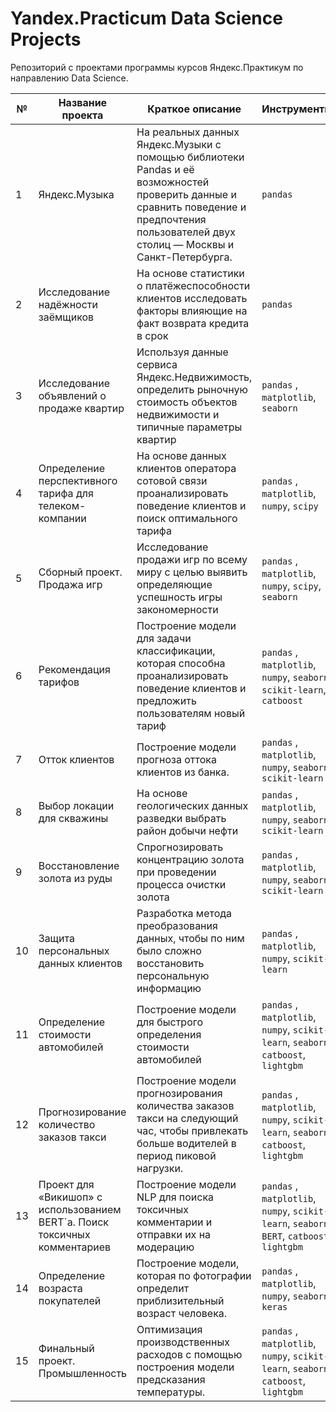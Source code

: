 # Yandex.Practicum Data Science Projects

Репозиторий с проектами программы курсов Яндекс.Практикум по направлению Data Science.

| № | Название проекта  | Краткое описание | Инструменты |
|--|--|--|--|
|1| Яндекс.Музыка | На реальных данных Яндекс.Музыки c помощью библиотеки Pandas и её возможностей проверить данные и сравнить поведение и предпочтения пользователей двух столиц — Москвы и Санкт-Петербурга. | `pandas` |
|2| Исследование надёжности заёмщиков | На основе статистики о платёжеспособности клиентов исследовать факторы влияющие на факт возврата кредита в срок | `pandas` |
|3| Исследование объявлений о продаже квартир | Используя данные сервиса Яндекс.Недвижимость, определить рыночную стоимость объектов недвижимости и типичные параметры квартир | `pandas` , `matplotlib`, `seaborn`|
|4| Определение перспективного тарифа для телеком-компании | На основе данных клиентов оператора сотовой связи проанализировать поведение клиентов и поиск оптимального тарифа | `pandas` , `matplotlib`, `numpy`, `scipy`|
|5| Сборный проект. Продажа игр | Исследование продажи игр по всему миру с целью выявить определяющие успешность игры закономерности | `pandas` , `matplotlib`, `numpy`, `scipy`, `seaborn`|
|6| Рекомендация тарифов | Построение модели для задачи классификации, которая способна проанализировать поведение клиентов и предложить пользователям новый тариф | `pandas` , `matplotlib`, `numpy`, `seaborn`, `scikit-learn`, `catboost`|
|7| Отток клиентов | Построение модели прогноза оттока клиентов из банка. | `pandas` , `matplotlib`, `numpy`, `seaborn`, `scikit-learn`|
|8| Выбор локации для скважины | На основе геологических данных разведки выбрать район добычи нефти | `pandas` , `matplotlib`, `numpy`, `seaborn`, `scikit-learn`|
|9| Восстановление золота из руды | Спрогнозировать концентрацию золота при проведении процесса очистки золота | `pandas` , `matplotlib`, `numpy`, `seaborn`, `scikit-learn`|
|10| Защита персональных данных клиентов | Разработка метода преобразования данных, чтобы по ним было сложно восстановить персональную информацию| `pandas` , `matplotlib`, `numpy`, `scikit-learn`|
|11| Определение стоимости автомобилей | Построение модели для быстрого определения стоимости автомобилей | `pandas` , `matplotlib`, `numpy`, `scikit-learn`, `seaborn`, `catboost`, `lightgbm`|
|12| Прогнозирование количество заказов такси | Построение модели прогнозирования количества заказов такси на следующий час, чтобы привлекать больше водителей в период пиковой нагрузки.| `pandas` , `matplotlib`, `numpy`, `scikit-learn`, `seaborn`, `catboost`, `lightgbm`|
|13| Проект для «Викишоп» с использованием BERT`а. Поиск токсичных комментариев | Построение модели NLP для поиска токсичных комментарии и отправки их на модерацию| `pandas` , `matplotlib`, `numpy`, `scikit-learn`, `seaborn`, `BERT`, `catboost`, `lightgbm`|
|14| Определение возраста покупателей |Построение модели, которая по фотографии определит приблизительный возраст человека. | `pandas` , `matplotlib`, `numpy`, `seaborn`, `keras`|
|15| Финальный проект. Промышленность |Оптимизация производственных расходов с помощью построения модели предсказания температуры. | `pandas` , `matplotlib`, `numpy`, `scikit-learn`, `seaborn`, `catboost`, `lightgbm`|
